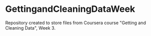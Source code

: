 # GettingandCleaningDataWeek

Repository created to store files from Coursera course "Getting and Cleaning Data", Week 3.
